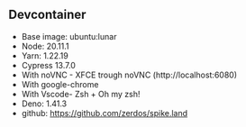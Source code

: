 ## Devcontainer

- Base image: ubuntu:lunar
- Node: 20.11.1
- Yarn: 1.22.19
- Cypress 13.7.0
- With noVNC - XFCE trough noVNC (http://localhost:6080)
- With google-chrome
- With Vscode- Zsh + Oh my zsh!
- Deno: 1.41.3
- github: https://github.com/zerdos/spike.land
